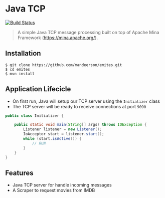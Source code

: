 # Java TCP 
[![Build Status](https://travis-ci.com/mandeerson/emites.svg?branch=master)](https://travis-ci.com/mandeerson/emites)

> A simple Java TCP message processing built on top of Apache Mina Framework (https://mina.apache.org/).

## Installation

```shell
$ git clone https://github.com/mandeerson/emites.git
$ cd emites
$ mvn install
```

## Application Lifecicle

- On first run, Java will setup our TCP server using the `Initializer` class
- The TCP server will be ready to receive connections at port `9090`

```java
public class Initializer {

    public static void main(String[] args) throws IOException {
        Listener listener = new Listener();
        IoAcceptor start = listener.start();
        while (start.isActive()) {
            // RUN
        }
    }
}

```


## Features
- Java TCP server for handle incoming messages
- A Scraper to request movies from IMDB
